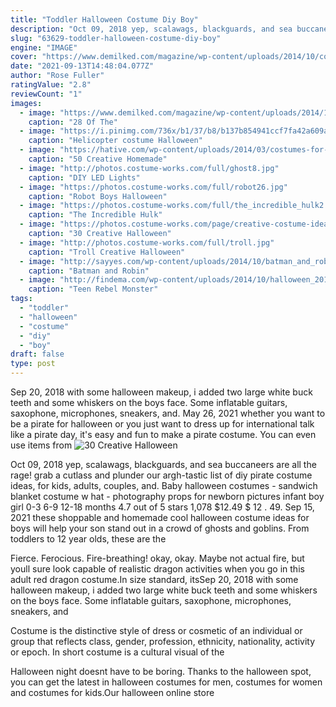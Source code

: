 ```yaml
---
title: "Toddler Halloween Costume Diy Boy"
description: "Oct 09, 2018 yep, scalawags, blackguards, and sea buccaneers are all the rage! grab a cutlass and plunder our argh-tastic list of diy pirate costume ideas, for kids, adults, couples, and"
slug: "63629-toddler-halloween-costume-diy-boy"
engine: "IMAGE"
cover: "https://www.demilked.com/magazine/wp-content/uploads/2014/10/cool-children-halloween-costumes-21.jpg"
date: "2021-09-13T14:48:04.077Z"
author: "Rose Fuller"
ratingValue: "2.8"
reviewCount: "1"
images:
  - image: "https://www.demilked.com/magazine/wp-content/uploads/2014/10/cool-children-halloween-costumes-21.jpg"
    caption: "28 Of The"
  - image: "https://i.pinimg.com/736x/b1/37/b8/b137b854941ccf7fa42a609a9cbb43d6--diy-costumes-halloween-costume-ideas.jpg"
    caption: "Helicopter costume Halloween"
  - image: "https://hative.com/wp-content/uploads/2014/03/costumes-for-kids/47-little-girl-pocahontas-costume.jpg"
    caption: "50 Creative Homemade"
  - image: "http://photos.costume-works.com/full/ghost8.jpg"
    caption: "DIY LED Lights"
  - image: "https://photos.costume-works.com/full/robot26.jpg"
    caption: "Robot Boys Halloween"
  - image: "https://photos.costume-works.com/full/the_incredible_hulk2.jpg"
    caption: "The Incredible Hulk"
  - image: "https://photos.costume-works.com/page/creative-costume-ideas-for-boys.jpg"
    caption: "30 Creative Halloween"
  - image: "http://photos.costume-works.com/full/troll.jpg"
    caption: "Troll Creative Halloween"
  - image: "http://sayyes.com/wp-content/uploads/2014/10/batman_and_robin41.jpg"
    caption: "Batman and Robin"
  - image: "http://findema.com/wp-content/uploads/2014/10/halloween_20146014.jpg"
    caption: "Teen Rebel Monster"
tags:
  - "toddler"
  - "halloween"
  - "costume"
  - "diy"
  - "boy"
draft: false
type: post
---
```


Sep 20, 2018 with some halloween makeup, i added two large white buck teeth and some whiskers on the boys face. Some inflatable guitars, saxophone, microphones, sneakers, and. May 26, 2021 whether you want to be a pirate for halloween or you just want to dress up for international talk like a pirate day, it's easy and fun to make a pirate costume. You can even use items from
![30 Creative Halloween](https://photos.costume-works.com/page/creative-costume-ideas-for-boys.jpg "30 Creative Halloween")

Oct 09, 2018 yep, scalawags, blackguards, and sea buccaneers are all the rage! grab a cutlass and plunder our argh-tastic list of diy pirate costume ideas, for kids, adults, couples, and. Baby halloween costumes - sandwich blanket costume w hat - photography props for newborn pictures infant boy girl 0-3 6-9 12-18 months 4.7 out of 5 stars 1,078 $12.49 $ 12 . 49. Sep 15, 2021 these shoppable and homemade cool halloween costume ideas for boys will help your son stand out in a crowd of ghosts and goblins. From toddlers to 12 year olds, these are the
<!--inArticleAds-->

<!--galleryOne-->

Fierce. Ferocious. Fire-breathing! okay, okay. Maybe not actual fire, but youll sure look capable of realistic dragon activities when you go in this adult red dragon costume.In size standard, itsSep 20, 2018 with some halloween makeup, i added two large white buck teeth and some whiskers on the boys face. Some inflatable guitars, saxophone, microphones, sneakers, and
<!--inArticleAds-->

<!--galleryTwo-->

Costume is the distinctive style of dress or cosmetic of an individual or group that reflects class, gender, profession, ethnicity, nationality, activity or epoch. In short costume is a cultural visual of the
<!--galleryThree-->

Halloween night doesnt have to be boring. Thanks to the halloween spot, you can get the latest in halloween costumes for men, costumes for women and costumes for kids.Our halloween online store